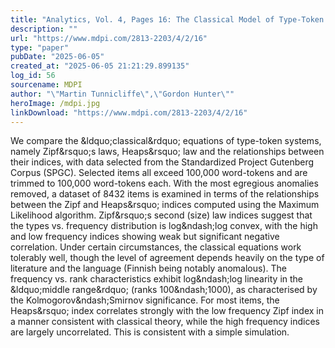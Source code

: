 ```yaml
---
title: "Analytics, Vol. 4, Pages 16: The Classical Model of Type-Token Systems Compared with Items from the Standardized Project Gutenberg Corpus"
description: ""
url: "https://www.mdpi.com/2813-2203/4/2/16"
type: "paper"
pubDate: "2025-06-05"
created_at: "2025-06-05 21:21:29.899135"
log_id: 56
sourcename: MDPI
author: "\"Martin Tunnicliffe\",\"Gordon Hunter\""
heroImage: /mdpi.jpg
linkDownload: "https://www.mdpi.com/2813-2203/4/2/16"
---
```


We compare the &amp;ldquo;classical&amp;rdquo; equations of type-token systems, namely Zipf&amp;rsquo;s laws, Heaps&amp;rsquo; law and the relationships between their indices, with data selected from the Standardized Project Gutenberg Corpus (SPGC). Selected items all exceed 100,000 word-tokens and are trimmed to 100,000 word-tokens each. With the most egregious anomalies removed, a dataset of 8432 items is examined in terms of the relationships between the Zipf and Heaps&amp;rsquo; indices computed using the Maximum Likelihood algorithm. Zipf&amp;rsquo;s second (size) law indices suggest that the types vs. frequency distribution is log&amp;ndash;log convex, with the high and low frequency indices showing weak but significant negative correlation. Under certain circumstances, the classical equations work tolerably well, though the level of agreement depends heavily on the type of literature and the language (Finnish being notably anomalous). The frequency vs. rank characteristics exhibit log&amp;ndash;log linearity in the &amp;ldquo;middle range&amp;rdquo; (ranks 100&amp;ndash;1000), as characterised by the Kolmogorov&amp;ndash;Smirnov significance. For most items, the Heaps&amp;rsquo; index correlates strongly with the low frequency Zipf index in a manner consistent with classical theory, while the high frequency indices are largely uncorrelated. This is consistent with a simple simulation.
